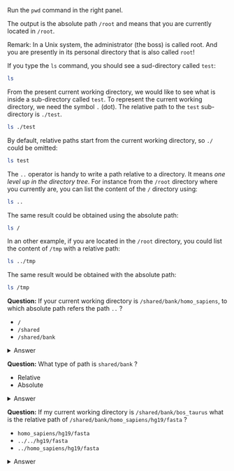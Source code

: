Run the `pwd` command in the right panel.

The output is the absolute path `/root` and means that you are currently located in `/root`. 

Remark: In a Unix system, the administrator (the boss) is called root. And you are presently in its personal directory that is also called `root`!

If you type the `ls` command, you should see a sud-directory called `test`:

```bash
ls
```

From the present current working directory, we would like to see what is inside a sub-directory called `test`. 
To represent the current working directory, we need the symbol `.` (dot). 
The relative path to the `test` sub-directory is `./test`.

```bash
ls ./test
```

By default, relative paths start from the current working directory, so `./` could be omitted:

```bash
ls test
```

The `..` operator is handy to write a path relative to a directory. 
It means _one level up in the directory tree_. 
For instance from the `/root` directory where you currently are, you can list the content of the `/` directory using:

```bash
ls ..
```

The same result could be obtained using the absolute path:

```bash
ls /
```

In an other example, if you are located in the `/root` directory, you could list the content of `/tmp` with a relative path:

```bash
ls ../tmp
```

The same result would be obtained with the absolute path:

```bash
ls /tmp
```


**Question:** If your current working directory is `/shared/bank/homo_sapiens`, to which absolute path refers the path `..` ?

- `/`
- `/shared`
- `/shared/bank`

<details>
<summary>Answer</summary>

`/shared/bank`

</details>


**Question:** What type of path is `shared/bank` ?
- Relative
- Absolute


<details>
<summary>Answer</summary>

Relative

</details>


**Question:** If my current working directory is `/shared/bank/bos_taurus` what is the relative path of `/shared/bank/homo_sapiens/hg19/fasta` ?

- `homo_sapiens/hg19/fasta`
- `../../hg19/fasta`
- `../homo_sapiens/hg19/fasta`

<details>
<summary>Answer</summary>

`../homo_sapiens/hg19/fasta`

</details>
